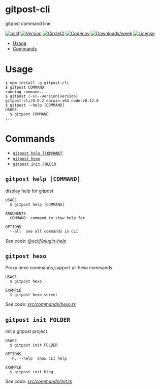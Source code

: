gitpost-cli
===========

gitpost command line

[![oclif](https://img.shields.io/badge/cli-oclif-brightgreen.svg)](https://oclif.io)
[![Version](https://img.shields.io/npm/v/gitpost-cli.svg)](https://npmjs.org/package/gitpost-cli)
[![CircleCI](https://circleci.com/gh/xiaomingplus/gitpost-cli/tree/master.svg?style=shield)](https://circleci.com/gh/xiaomingplus/gitpost-cli/tree/master)
[![Codecov](https://codecov.io/gh/xiaomingplus/gitpost-cli/branch/master/graph/badge.svg)](https://codecov.io/gh/xiaomingplus/gitpost-cli)
[![Downloads/week](https://img.shields.io/npm/dw/gitpost-cli.svg)](https://npmjs.org/package/gitpost-cli)
[![License](https://img.shields.io/npm/l/gitpost-cli.svg)](https://github.com/xiaomingplus/gitpost-cli/blob/master/package.json)

<!-- toc -->
* [Usage](#usage)
* [Commands](#commands)
<!-- tocstop -->
# Usage
<!-- usage -->
```sh-session
$ npm install -g gitpost-cli
$ gitpost COMMAND
running command...
$ gitpost (-v|--version|version)
gitpost-cli/0.0.2 darwin-x64 node-v8.12.0
$ gitpost --help [COMMAND]
USAGE
  $ gitpost COMMAND
...
```
<!-- usagestop -->
# Commands
<!-- commands -->
* [`gitpost help [COMMAND]`](#gitpost-help-command)
* [`gitpost hexo`](#gitpost-hexo)
* [`gitpost init FOLDER`](#gitpost-init-folder)

## `gitpost help [COMMAND]`

display help for gitpost

```
USAGE
  $ gitpost help [COMMAND]

ARGUMENTS
  COMMAND  command to show help for

OPTIONS
  --all  see all commands in CLI
```

_See code: [@oclif/plugin-help](https://github.com/oclif/plugin-help/blob/v2.1.4/src/commands/help.ts)_

## `gitpost hexo`

Proxy hexo commands,support all hexo commands

```
USAGE
  $ gitpost hexo

EXAMPLE
  $ gitpost hexo server
```

_See code: [src/commands/hexo.ts](https://github.com/xiaomingplus/gitpost-cli/blob/v0.0.2/src/commands/hexo.ts)_

## `gitpost init FOLDER`

Init a gitpost project

```
USAGE
  $ gitpost init FOLDER

OPTIONS
  -h, --help  show CLI help

EXAMPLE
  $ gitpost init blog
```

_See code: [src/commands/init.ts](https://github.com/xiaomingplus/gitpost-cli/blob/v0.0.2/src/commands/init.ts)_
<!-- commandsstop -->

